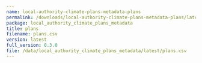 ```yaml
---
name: local-authority-climate-plans-metadata-plans
permalink: /downloads/local-authority-climate-plans-metadata-plans/latest
package: local_authority_climate_plans_metadata
title: plans
filename: plans.csv
version: latest
full_version: 0.3.0
file: /data/local_authority_climate_plans_metadata/latest/plans.csv
---
```

